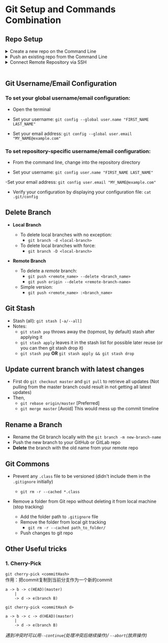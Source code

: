 # Git Setup and Commands Combination

## Repo Setup
  <details>
  <summary>Create a new repo on the Command Line</summary>

  ### Create a new repo on the Command Line

  ``` bash
  git init
  git add README.md
  git commit -m "init"

  // To name(rename) the default branch as "master"
  git branch -M master

  // For HTTPS connection mode
  git remote add origin <your-git-repo-url>
  git push -u origin master
  ```
  </details>

  <details>
  <summary>Push an existing repo from the Command Line</summary>
  
  ### Push an existing repo from the Command Line

  ```bash
  git remote add origin <your-git-repo-url>

  // To name(rename) the default branch as "master"
  git branch -M master
  git push -u origin master
  ```
  </details>

  <details>
  <summary>Connect Remote Repository via SSH</summary>

  ### Connect Remote Repository via SSH

  - Go to the .ssh/ subdirectory: `cd ~/.ssh/`
  - Check if you have an existing SSH key pair
  - Ohterwise, continue with the following steps
    - Generate a ssh key
      `ssh-keygen -t <SSH Key Types> -C "<comment>"`
      `ssh key gen`

      For *2048-bit RSA* key:
      `ssh-keygen -t rsa -b 2048 -C "<comment>"`

      Press `Enter` to set filename(key name) and passphrase (or leave as default)

  - Configure SSH
    - Attempts to ssh to GitHub 
      ```
      eval $(ssh-agent -s)

      // Replace github with your git host
      ssh -T git@github.com
      ```

    - Add the SSH private key to the ssh-agent
      ```bash
      // Format
      ssh-add <directory to private SSH key>

      // Example
      ssh-add ~/.ssh/id_rsa 
      ```

    - Evaluate the connection: `ssh -T git@github.com`


  - Try `git fetch` in your repo and see if passphrase is still needed (if no passphrase was set, then nothing should pop up)

  </details>

</br>

## Git Username/Email Configuration

### To set your global username/email configuration:
  - Open the terminal

  - Set your username:
    `git config --global user.name "FIRST_NAME LAST_NAME" `

  - Set your email address:
    `git config --global user.email "MY_NAME@example.com" `
  

### To set repository-specific username/email configuration:
  - From the command line, change into the repository directory

  - Set your username:
    `git config user.name "FIRST_NAME LAST_NAME"`

  -Set your email address:
    `git config user.email "MY_NAME@example.com"`

  - Verify your configuration by displaying your configuration file:
    `cat .git/config`

## Delete Branch

- **Local Branch**
  - To delete local branches with no exception:
    -  `git branch -d <local-branch>`
  - To delete local branches with force:
    - `git branch -D <local-branch>`

- **Remote Branch**
  - To delete a *remote* branch:
    - `git push <remote_name> --delete <branch_name>`
    - `git push origin --delete <remote-branch-name>`
  - Simple version:
    - `git push <remote_name> :<branch_name>`

## Git Stash
- Stash (all): `git stash [-a/--all]`
- Notes:
  - `git stash pop` throws away the (topmost, by default) stash after applying it
  - `git stash apply` leaves it in the stash list for possible later reuse (or you can then git stash drop it)
  - `git stash pop` **OR** `git stash apply && git stash drop`

## Update current branch with latest changes
- First do `git checkout master` and `git pull` to retrieve all updates (Not pulling from the master branch could result in not getting all latest updates)
- Then, 
  - `git rebase origin/master` [Preferred]
  - `git merge master` [Avoid] This would mess up the commit timeline

## Rename a Branch
- Rename the Git branch locally with the `git branch -m new-branch-name`
- Push the new branch to your GitHub or GitLab repo
- **Delete** the branch with the old name from your remote repo

## Git Commons
- Prevent any `.class` file to be versioned (didn't include them in the `.gitignore` initially)
  -  `git rm -r --cached *.class`

- Remove a folder from Git repo without deleting it from local machine (stop tracking)
  - Add the folder path to `.gitignore` file
  - Remove the folder from local git tracking<br/>
    - `git rm -r --cached path_to_folder/`
  - Push changes to git repo 


## Other Useful tricks

### 1. Cherry-Pick

  `git cherry-pick <commitHash>`\
  作用：把commit复制到当前分支作为一个新的commit
  ```text
  a -> b -> c(HEAD)(master)
      |
      -> d -> e(branch B)
  ```
  `git cherry-pick <commitHash d>`

  ```text
  a -> b -> c -> d(HEAD)(master)
      |
      -> d -> e(branch B)
  ```
  
  *遇到冲突时可以用`--continue`(处理冲突后继续操作)/ `--abort`(放弃操作)*

[comment]: <> (&nbsp;&nbsp;&nbsp;&nbsp;`git rm -r --cached path_to_folder/`)
  

<!-- 
To use toggle in MD
<details>
  <summary>Detailed Steps</summary>

    ```bash
    
    ```
    
  </details> -->
